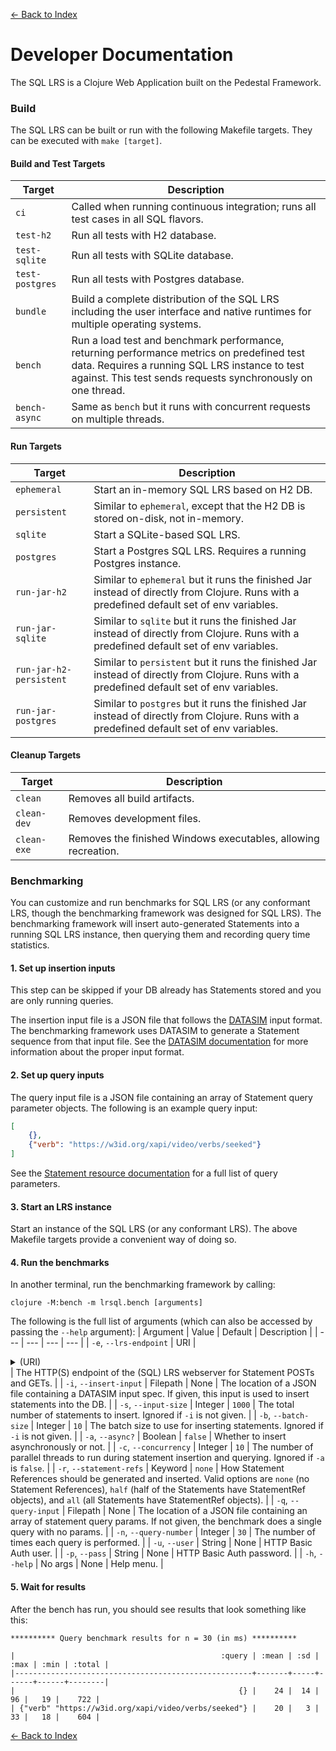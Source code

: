 [<- Back to Index](index.md)

# Developer Documentation

The SQL LRS is a Clojure Web Application built on the Pedestal Framework.

### Build

The SQL LRS can be built or run with the following Makefile targets. They can be executed with `make [target]`.

#### Build and Test Targets

| Target | Description |
| --- | --- |
| `ci` | Called when running continuous integration; runs all test cases in all SQL flavors. |
| `test-h2` | Run all tests with H2 database. |
| `test-sqlite` | Run all tests with SQLite database. |
| `test-postgres` | Run all tests with Postgres database. |
| `bundle` | Build a complete distribution of the SQL LRS including the user interface and native runtimes for multiple operating systems. |
| `bench` | Run a load test and benchmark performance, returning performance metrics on predefined test data. Requires a running SQL LRS instance to test against. This test sends requests synchronously on one thread. |
| `bench-async` | Same as `bench` but it runs with concurrent requests on multiple threads. |

#### Run Targets

| Target | Description |
| --- | --- |
| `ephemeral` | Start an in-memory SQL LRS based on H2 DB. |
| `persistent` | Similar to `ephemeral`, except that the H2 DB is stored on-disk, not in-memory. |
| `sqlite` | Start a SQLite-based SQL LRS. |
| `postgres` | Start a Postgres SQL LRS. Requires a running Postgres instance. |
| `run-jar-h2` | Similar to `ephemeral` but it runs the finished Jar instead of directly from Clojure. Runs with a predefined default set of env variables. |
| `run-jar-sqlite` | Similar to `sqlite` but it runs the finished Jar instead of directly from Clojure. Runs with a predefined default set of env variables. |
| `run-jar-h2-persistent` | Similar to `persistent` but it runs the finished Jar instead of directly from Clojure. Runs with a predefined default set of env variables. |
| `run-jar-postgres` | Similar to `postgres` but it runs the finished Jar instead of directly from Clojure. Runs with a predefined default set of env variables. |

#### Cleanup Targets

| Target | Description |
| --- | --- |
| `clean` | Removes all build artifacts. |
| `clean-dev` | Removes development files. |
| `clean-exe` | Removes the finished Windows executables, allowing recreation. |

### Benchmarking

You can customize and run benchmarks for SQL LRS (or any conformant LRS, though the benchmarking framework was designed for SQL LRS). The benchmarking framework will insert auto-generated Statements into a running SQL LRS instance, then querying them and recording query time statistics.

#### 1. Set up insertion inputs

This step can be skipped if your DB already has Statements stored and you are only running queries.

The insertion input file is a JSON file that follows the [DATASIM](https://github.com/yetanalytics/datasim) input format. The benchmarking framework uses DATASIM to generate a Statement sequence from that input file. See the [DATASIM documentation](https://github.com/yetanalytics/datasim#usage) for more information about the proper input format.

#### 2. Set up query inputs

The query input file is a JSON file containing an array of Statement query parameter objects. The following is an example query input:
```json
[
    {},
    {"verb": "https://w3id.org/xapi/video/verbs/seeked"}
]
```

See the [Statement resource documentation](https://github.com/adlnet/xAPI-Spec/blob/master/xAPI-Communication.md#213-get-statements) for a full list of query parameters.

#### 3. Start an LRS instance

Start an instance of the SQL LRS (or any conformant LRS). The above Makefile targets provide a convenient way of doing so.

#### 4. Run the benchmarks

In another terminal, run the benchmarking framework by calling:
```
clojure -M:bench -m lrsql.bench [arguments]
```

The following is the full list of arguments (which can also be accessed by passing the `--help` argument):
| Argument | Value | Default | Description |
| --- | --- | --- | --- |
| `-e`, `--lrs-endpoint` | URI | <details>`http://localhost:8080/xapi/statements`<summary>(URI)</summary></details> | The HTTP(S) endpoint of the (SQL) LRS webserver for Statement POSTs and GETs. |
| `-i`, `--insert-input` | Filepath | None | The location of a JSON file containing a DATASIM input spec. If given, this input is used to insert statements into the DB. |
| `-s`, `--input-size` | Integer | `1000` | The total number of statements to insert. Ignored if `-i` is not given. |
| `-b`, `--batch-size` | Integer | `10` | The batch size to use for inserting statements. Ignored if `-i` is not given. |
| `-a`, `--async?` | Boolean | `false` | Whether to insert asynchronously or not. |
| `-c`, `--concurrency` | Integer | `10` | The number of parallel threads to run during statement insertion and querying. Ignored if `-a` is `false`. |
| `-r`, `--statement-refs` | Keyword | `none` | How Statement References should be generated and inserted. Valid options are `none` (no Statement References), `half` (half of the Statements have StatementRef objects), and `all` (all Statements have StatementRef objects). |
| `-q`, `--query-input` | Filepath | None | The location of a JSON file containing an array of statement query params. If not given, the benchmark does a single query with no params. |
| `-n`, `--query-number` | Integer | `30` | The number of times each query is performed. |
| `-u`, `--user` | String | None | HTTP Basic Auth user. |
| `-p`, `--pass` | String | None | HTTP Basic Auth password. |
| `-h`, `--help` | No args | None | Help menu. |

#### 5. Wait for results

After the bench has run, you should see results that look something like this:
```
********** Query benchmark results for n = 30 (in ms) **********

|                                              :query | :mean | :sd | :max | :min | :total |
|-----------------------------------------------------+-------+-----+------+------+--------|
|                                                  {} |    24 |  14 |   96 |   19 |    722 |
| {"verb" "https://w3id.org/xapi/video/verbs/seeked"} |    20 |   3 |   33 |   18 |    604 |
```

[<- Back to Index](index.md)
